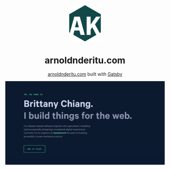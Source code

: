 <div align="center">
  <img alt="Logo" src="https://raw.githubusercontent.com/bchiang7/v4/main/src/images/logo.png" width="100" />
</div>
<h1 align="center">
  arnoldnderitu.com
</h1>
<p align="center">
  <a href="https://arnoldnderitu.com" target="_blank">arnoldnderitu.com</a> built with <a href="https://www.gatsbyjs.org/" target="_blank">Gatsby</a>
</p>

![demo](static/og.png)
